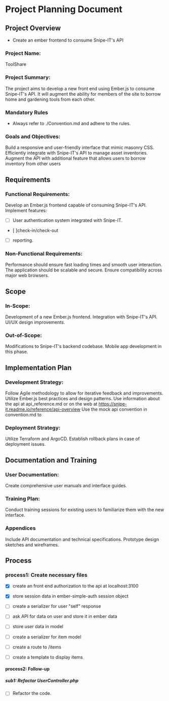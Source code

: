 # Project Planning Document

## Project Overview

- Create an ember frontend to consume Snipe-IT's API

### Project Name:

ToolShare

### Project Summary:

The project aims to develop a new front end using Ember.js to consume Snipe-IT's API. It will augment the ability for members of the site to borrow home and gardening tools from each other.

### Mandatory Rules

- Always refer to ./Convention.md and adhere to the rules.

### Goals and Objectives:

Build a responsive and user-friendly interface that mimic masonry CSS.
Efficiently integrate with Snipe-IT's API to manage asset inventories.
Augment the API with additional feature that allows users to borrow inventory from other users

## Requirements

### Functional Requirements:

Develop an Ember.js frontend capable of consuming Snipe-IT's API.
Implement features:

- [ ] User authentication system integrated with Snipe-IT.
- [ ]check-in/check-out
- [ ] reporting.

### Non-Functional Requirements:

Performance should ensure fast loading times and smooth user interaction.
The application should be scalable and secure.
Ensure compatibility across major web browsers.

## Scope

### In-Scope:

Development of a new Ember.js frontend.
Integration with Snipe-IT's API.
UI/UX design improvements.

### Out-of-Scope:

Modifications to Snipe-IT's backend codebase.
Mobile app development in this phase.

## Implementation Plan

### Development Strategy:

Follow Agile methodology to allow for iterative feedback and improvements.
Utilize Ember.js best practices and design patterns.
Use information about the api at api_reference.md or on the web at https://snipe-it.readme.io/reference/api-overview
Use the mock api convention in convention.md to

### Deployment Strategy:

Utilize Terraform and ArgoCD.
Establish rollback plans in case of deployment issues.

## Documentation and Training

### User Documentation:

Create comprehensive user manuals and interface guides.

### Training Plan:

Conduct training sessions for existing users to familiarize them with the new interface.

### Appendices

Include API documentation and technical specifications.
Prototype design sketches and wireframes.

## Process

### process1: Create necessary files
- [x] create an front end authorization to the api at localhost:3100
- [x] store session data in ember-simple-auth session object
- [ ] create a serializer for user "self" response
- [ ] ask API for data on user and store it in ember data
- [ ] store user data in model
- [ ] create a serializer for item model
- [ ] create a route to /items
- [ ] create a template to display items


#### process2: Follow-up

##### sub1: Refactor UserController.php

- [ ] Refactor the code.
